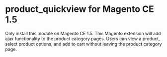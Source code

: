 product_quickview for Magento CE 1.5
=================
Only install this module on Magento CE 1.5.
This Magento extension will add ajax functionality to the product category pages. Users can view a product, select product options, and add to cart without leaving the product category page.
